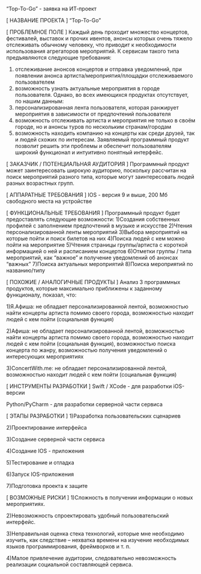 “Top-To-Go” - заявка на ИТ-проект

[ НАЗВАНИЕ ПРОЕКТА ]
“Top-To-Go”

[ ПРОБЛЕМНОЕ ПОЛЕ ]
Каждый день проходит множество концертов, фестивалей, выставок и прочих ивентов, анонсы которых очень тяжело отслеживать обычному человеку, что приводит к необходимости использования агрегаторов мероприятий. К сервисам такого типа предъявляются следующие требования: 
1) отслеживание анонсов концертов и отправка уведомлений, при появлении анонса артиста/мероприятия/площадки отслеживаемого пользователем 
2) возможность узнать актуальные мероприятия в городе пользователя. 
Однако, во всех имеющихся продуктах отсутствует, по нашим данным: 
1) персонализированная лента пользователя, которая ранжирует мероприятия в зависимости от предпочтений пользователя 
2) возможность отслеживать артиста и мероприятия не только в своём городе, но и анонсы туров по нескольким странам/городам 
3) возможность находить компанию на концерты как среди друзей, так и людей схожих по интересам. Заявляемый программный продукт позволит решить эти проблемы и обеспечит пользователям широкий функционал и интуитивно понятный интерфейс.

[ ЗАКАЗЧИК / ПОТЕНЦИАЛЬНАЯ АУДИТОРИЯ ]
Программный продукт может заинтересовать широкую аудиторию, поскольку рассчитан на поиск мероприятий разного типа, которые могут заинтересовать людей разных возрастных групп.

[ АППАРАТНЫЕ ТРЕБОВАНИЯ ]
IOS - версия 9 и выше, 200 Мб свободного места на устройстве

[ ФУНКЦИОНАЛЬНЫЕ ТРЕБОВАНИЯ ]
Программный продукт будет предоставлять следующие возможности:
1)Создания собственных профилей с заполнением предпочтений в музыке и искусстве
2)Чтения персонализированной ленты мероприятий
3)Выбора мероприятий на которые пойти и поиск билетов на них
4)Поиска людей с кем можно пойти на мероприятие 
5)Чтения страницы группы/артиста с короткой информацией о ней и расписанием концертов
6)Отметки группы / типа мероприятий, как “важное” и получение уведомлений об анонсах “важных”
7)Поиска актуальных мероприятий
8)Поиска мероприятий по названию/типу



[ ПОХОЖИЕ / АНАЛОГИЧНЫЕ ПРОДУКТЫ ]
Анализ 3 программных продуктов, которые максимально приближены к заданному функционалу, показал, что:

1)Я.Афиша: не обладает персонализированной лентой, возможностью найти концерты артиста помимо своего города, возможностью находит людей с кем пойти (социальная функция)

2)Афиша: не обладает персонализированной лентой, возможностью найти концерты артиста помимо своего города, возможностью находит людей с кем пойти (социальная функция), возможностью поиска концерта по жанру, возможностью получения уведомлений о интересующих мероприятиях 

3)ConcertWith.me: не обладает персонализированной лентой, возможностью находит людей с кем пойти (социальная функция)

[ ИНСТРУМЕНТЫ РАЗРАБОТКИ ]
Swift / XCode - для разработки iOS-версии

Python/PyCharm - для разработки серверной части сервиса

[ ЭТАПЫ РАЗРАБОТКИ ]
1)Разработка пользовательских сценариев

2)Проектирование интерфейса 

3)Создание серверной части сервиса

4)Создание IOS - приложения

5)Тестирование и отладка

6)Запуск IOS-приложения

7)Подготовка проекта к защите

[ ВОЗМОЖНЫЕ РИСКИ ]
1)Сложность в получении информации о новых мероприятиях.

2)Невозможность спроектировать удобный пользовательский интерфейс.

3)Неправильная оценка стека технологий, которые мне необходимо изучить, как следствие – нехватка времени на изучение необходимых языков программирования, фреймворков и т. п.

4)Малое привлечение аудитории, следовательно невозможность реализации социальной составляющей сервиса.

